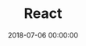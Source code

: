 ---
title: React
breadcrumbName: react
seoDescription: Уроки и конспекты по React.
seoKeywords: React, уроки, конспекты
date: 2018-07-06 00:00:00
---
